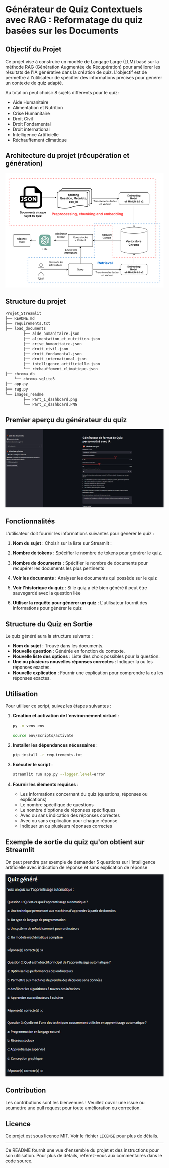 # Générateur de Quiz Contextuels avec RAG : Reformatage du quiz basées sur les Documents

## Objectif du Projet

Ce projet vise à construire un modèle de Langage Large (LLM) basé sur la méthode RAG (Génération Augmentée de Récupération) pour améliorer les résultats de l'IA générative dans la création de quiz. L'objectif est de permettre à l'utilisateur de spécifier des informations précises pour générer un contexte de quiz adapté.

Au total on peut choisir 8 sujets différents pour le quiz:
- Aide Humanitaire 
- Alimentation et Nutrition 
- Crise Humanitaire
- Droit Civil
- Droit Fondamental
- Droit international
- Intelligence Artificielle
- Réchauffement climatique

## Architecture du projet (récupération et génération)

<img src="images_readme/Architecture_projet.png"/>

## Structure du projet
```
Projet_Streamlit
├── README.md
├── requirements.txt
├── load_documents
        ├── aide_humanitaire.json
        ├── alimentation_et_nutrition.json
        ├── crise_humanitaire.json
        ├── droit_civil.json
        ├── droit_fondamental.json
        ├── droit_international.json
        ├── intelligence_artificielle.json
        └── réchauffement_climatique.json
├── chroma_db
    └── chroma.sqlite3
├── app.py
├── rag.py
└── images_readme
        ├── Part_1_dashboard.png
        └── Part_2_dashboard.PNG
```
## Premier aperçu du générateur du quiz

<img src="images_readme/interface_quiz.PNG"/>

## Fonctionnalités

L'utilisateur doit fournir les informations suivantes pour générer le quiz :

1. **Nom du sujet** : Choisir sur la liste sur Streamlit :

2. **Nombre de tokens** : Spécifier le nombre de tokens pour générer le quiz.

3. **Nombre de documents** : Spécifier le nombre de documents pour récupérer les documents les plus pertinents

4. **Voir les documents** : Analyser les documents qui possède sur le quiz

5. **Voir l'historique du quiz** : Si le quiz a été bien généré il peut être sauvegardé avec la question liée

6. **Utiliser la requête pour générer un quiz** : L'utilisateur fournit des informations pour générer le quiz

## Structure du Quiz en Sortie

Le quiz généré aura la structure suivante :

- **Nom du sujet** : Trouvé dans les documents.
- **Nouvelle question** : Générée en fonction du contexte.
- **Nouvelle liste des options** : Liste des choix possibles pour la question.
- **Une ou plusieurs nouvelles réponses correctes** : Indiquer la ou les réponses exactes.
- **Nouvelle explication** : Fournir une explication pour comprendre la ou les réponses exactes.

## Utilisation

Pour utiliser ce script, suivez les étapes suivantes :

1. **Creation et activation de l'environnement virtuel** :     
   ```bash
   py -m venv env
   ```

   ```bash
   source env/Scripts/activate
   ```

2. **Installer les dépendances nécessaires** : 
   ```bash
   pip install -r requirements.txt
   ```

3. **Exécuter le script** :
   ```bash
   streamlit run app.py --logger.level=error
   ```

4. **Fournir les élements requises** :
    - Les informations concernant du quiz (questions, réponses ou explications)
    - Le nombre spécifique de questions
    - Le nombre d'options de réponses spécifiques
    - Avec ou sans indication des réponses correctes
    - Avec ou sans explication pour chaque réponse
    - Indiquer un ou plusieurs réponses correctes

## Exemple de sortie du quiz qu'on obtient sur Streamlit 

On peut prendre par exemple de demander 5 questions sur l'intelligence artificielle avec indication de réponse et sans explication de réponse

<img src="images_readme/generate_quiz.PNG"/>

## Contribution

Les contributions sont les bienvenues ! Veuillez ouvrir une issue ou soumettre une pull request pour toute amélioration ou correction.

## Licence

Ce projet est sous licence MIT. Voir le fichier `LICENSE` pour plus de détails.

---

Ce README fournit une vue d'ensemble du projet et des instructions pour son utilisation. Pour plus de détails, référez-vous aux commentaires dans le code source.
